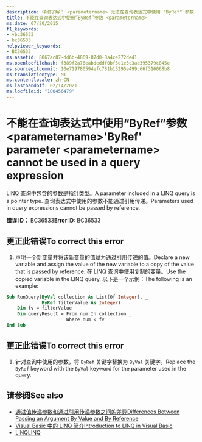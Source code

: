 ```yaml
---
description: 详细了解： <parametername> 无法在查询表达式中使用 "ByRef" 参数
title: 不能在查询表达式中使用“ByRef”参数 <parametername>
ms.date: 07/20/2015
f1_keywords:
- vbc36533
- bc36533
helpviewer_keywords:
- BC36533
ms.assetid: 8067ac87-dd6b-4869-87d0-8a4ce272de41
ms.openlocfilehash: f389f2a76eabdeddf0bf3e1e3c3ae395379c845e
ms.sourcegitcommit: 10e719780594efc781b15295e499c66f316068b8
ms.translationtype: MT
ms.contentlocale: zh-CN
ms.lasthandoff: 02/14/2021
ms.locfileid: "100456479"
---
```

# <a name="byref-parameter-parametername-cannot-be-used-in-a-query-expression"></a><span data-ttu-id="ee9ce-103">不能在查询表达式中使用“ByRef”参数 \<parametername></span><span class="sxs-lookup"><span data-stu-id="ee9ce-103">'ByRef' parameter \<parametername> cannot be used in a query expression</span></span>

<span data-ttu-id="ee9ce-104">LINQ 查询中包含的参数是指针类型。</span><span class="sxs-lookup"><span data-stu-id="ee9ce-104">A parameter included in a LINQ query is a pointer type.</span></span> <span data-ttu-id="ee9ce-105">查询表达式中使用的参数不能通过引用传递。</span><span class="sxs-lookup"><span data-stu-id="ee9ce-105">Parameters used in query expressions cannot be passed by reference.</span></span>  
  
 <span data-ttu-id="ee9ce-106">**错误 ID：** BC36533</span><span class="sxs-lookup"><span data-stu-id="ee9ce-106">**Error ID:** BC36533</span></span>  
  
## <a name="to-correct-this-error"></a><span data-ttu-id="ee9ce-107">更正此错误</span><span class="sxs-lookup"><span data-stu-id="ee9ce-107">To correct this error</span></span>  
  
1. <span data-ttu-id="ee9ce-108">声明一个新变量并将该新变量的值赋为通过引用传递的值。</span><span class="sxs-lookup"><span data-stu-id="ee9ce-108">Declare a new variable and assign the value of the new variable to a copy of the value that is passed by reference.</span></span> <span data-ttu-id="ee9ce-109">在 LINQ 查询中使用复制的变量。</span><span class="sxs-lookup"><span data-stu-id="ee9ce-109">Use the copied variable in the LINQ query.</span></span> <span data-ttu-id="ee9ce-110">以下是一个示例：</span><span class="sxs-lookup"><span data-stu-id="ee9ce-110">The following is an example:</span></span>  
  
```vb  
Sub RunQuery(ByVal collection As List(Of Integer), _  
             ByRef filterValue As Integer)  
    Dim fv = filterValue  
    Dim queryResult = From num In collection _  
                      Where num < fv  
End Sub  
```  
  
## <a name="to-correct-this-error"></a><span data-ttu-id="ee9ce-111">更正此错误</span><span class="sxs-lookup"><span data-stu-id="ee9ce-111">To correct this error</span></span>  
  
1. <span data-ttu-id="ee9ce-112">针对查询中使用的参数，将 `ByRef` 关键字替换为 `ByVal` 关键字。</span><span class="sxs-lookup"><span data-stu-id="ee9ce-112">Replace the `ByRef` keyword with the `ByVal` keyword for the parameter used in the query.</span></span>  
  
## <a name="see-also"></a><span data-ttu-id="ee9ce-113">请参阅</span><span class="sxs-lookup"><span data-stu-id="ee9ce-113">See also</span></span>

- [<span data-ttu-id="ee9ce-114">通过值传递参数和通过引用传递参数之间的差异</span><span class="sxs-lookup"><span data-stu-id="ee9ce-114">Differences Between Passing an Argument By Value and By Reference</span></span>](../programming-guide/language-features/procedures/differences-between-passing-an-argument-by-value-and-by-reference.md)
- [<span data-ttu-id="ee9ce-115">Visual Basic 中的 LINQ 简介</span><span class="sxs-lookup"><span data-stu-id="ee9ce-115">Introduction to LINQ in Visual Basic</span></span>](../programming-guide/language-features/linq/introduction-to-linq.md)
- [<span data-ttu-id="ee9ce-116">LINQ</span><span class="sxs-lookup"><span data-stu-id="ee9ce-116">LINQ</span></span>](../programming-guide/language-features/linq/index.md)
